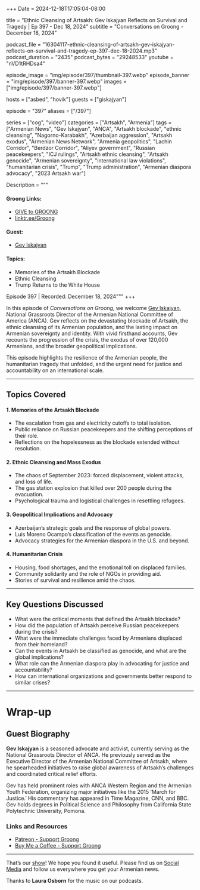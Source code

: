 +++
Date = 2024-12-18T17:05:04-08:00

title = "Ethnic Cleansing of Artsakh: Gev Iskajyan Reflects on Survival and Tragedy | Ep 397 - Dec 18, 2024"
subtitle = "Conversations on Groong - December 18, 2024"

podcast_file = "16304117-ethnic-cleansing-of-artsakh-gev-iskajyan-reflects-on-survival-and-tragedy-ep-397-dec-18-2024.mp3"
podcast_duration = "2435"
podcast_bytes = "29248533"
youtube = "nVD1tRHDsa4"

episode_image = "img/episode/397/thumbnail-397.webp"
episode_banner = "img/episode/397/banner-397.webp"
images = ["img/episode/397/banner-397.webp"]

hosts = ["asbed", "hovik"]
guests = ["giskajyan"]

episode = "397"
aliases = ["/397"]

series = ["cog", "video"]
categories = ["Artsakh", "Armenia"]
tags = ["Armenian News", "Gev Iskajyan", "ANCA", "Artsakh blockade", "ethnic cleansing", "Nagorno-Karabakh", "Azerbaijan aggression", "Artsakh exodus", "Armenian News Network", "Armenia geopolitics", "Lachin Corridor", "Berdzor Corridor", "Aliyev government", "Russian peacekeepers", "ICJ rulings", "Artsakh ethnic cleansing", "Artsakh genocide", "Armenian sovereignty", "international law violations", "humanitarian crisis", "Trump", "Trump administration", "Armenian diaspora advocacy", "2023 Artsakh war"]

Description = """
#### Groong Links:
* [GIVE to GROONG](https://podcasts.groong.org/donate)
* [linktr.ee/Groong](https://linktr.ee/groong)

#### Guest:
* [Gev Iskajyan](/guest/giskajyan)

#### Topics:
* Memories of the Artsakh Blockade
* Ethnic Cleansing
* Trump Returns to the White House

Episode 397 | Recorded: December 18, 2024"""
+++

In this episode of *Conversations on Groong*, we welcome [Gev Iskajyan](https://podcasts.groong.org/guest/giskajyan), National Grassroots Director of the Armenian National Committee of America (ANCA). Gev reflects on the devastating blockade of Artsakh, the ethnic cleansing of its Armenian population, and the lasting impact on Armenian sovereignty and identity. With vivid firsthand accounts, Gev recounts the progression of the crisis, the exodus of over 120,000 Armenians, and the broader geopolitical implications.

This episode highlights the resilience of the Armenian people, the humanitarian tragedy that unfolded, and the urgent need for justice and accountability on an international scale.

---

## Topics Covered

#### **1. Memories of the Artsakh Blockade**

* The escalation from gas and electricity cutoffs to total isolation.
* Public reliance on Russian peacekeepers and the shifting perceptions of their role.
* Reflections on the hopelessness as the blockade extended without resolution.

#### **2. Ethnic Cleansing and Mass Exodus**

* The chaos of September 2023: forced displacement, violent attacks, and loss of life.
* The gas station explosion that killed over 200 people during the evacuation.
* Psychological trauma and logistical challenges in resettling refugees.

#### **3. Geopolitical Implications and Advocacy**

* Azerbaijan’s strategic goals and the response of global powers.
* Luis Moreno Ocampo’s classification of the events as genocide.
* Advocacy strategies for the Armenian diaspora in the U.S. and beyond.


#### **4. Humanitarian Crisis**

* Housing, food shortages, and the emotional toll on displaced families.
* Community solidarity and the role of NGOs in providing aid.
* Stories of survival and resilience amid the chaos.

---

## Key Questions Discussed

* What were the critical moments that defined the Artsakh blockade?
* How did the population of Artsakh perceive Russian peacekeepers during the crisis?
* What were the immediate challenges faced by Armenians displaced from their homeland?
* Can the events in Artsakh be classified as genocide, and what are the global implications?
* What role can the Armenian diaspora play in advocating for justice and accountability?
* How can international organizations and governments better respond to similar crises?

---

# Wrap-up

## Guest Biography

**Gev Iskajyan** is a seasoned advocate and activist, currently serving as the National Grassroots Director of ANCA. He previously served as the Executive Director of the Armenian National Committee of Artsakh, where he spearheaded initiatives to raise global awareness of Artsakh’s challenges and coordinated critical relief efforts.

Gev has held prominent roles with ANCA Western Region and the Armenian Youth Federation, organizing major initiatives like the 2015 ‘March for Justice.’ His commentary has appeared in Time Magazine, CNN, and BBC. Gev holds degrees in Political Science and Philosophy from California State Polytechnic University, Pomona.

### **Links and Resources**

* [Patreon - Support Groong](https://www.patreon.com/ann_groong)
* [Buy Me a Coffee - Support Groong](https://www.buymeacoffee.com/groong)

---

That’s our [show](https://podcasts.groong.org/)! We hope you found it useful. Please find us on [Social Media](https://linktr.ee/groong) and follow us everywhere you get your Armenian news.

Thanks to **Laura Osborn** for the music on our podcasts.

